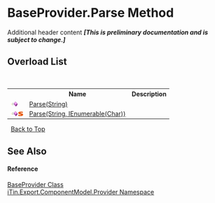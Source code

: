 # BaseProvider.Parse Method 
Additional header content _**\[This is preliminary documentation and is subject to change.\]**_


## Overload List
&nbsp;<table><tr><th></th><th>Name</th><th>Description</th></tr><tr><td>![Public method](media/pubmethod.gif "Public method")</td><td><a href="e7706407-29a6-55e7-b2ae-01639cae163e">Parse(String)</a></td><td /></tr><tr><td>![Public method](media/pubmethod.gif "Public method")![Static member](media/static.gif "Static member")</td><td><a href="1102f03b-05c8-4de4-7cd9-db9aba5b0949">Parse(String, IEnumerable(Char))</a></td><td /></tr></table>&nbsp;
<a href="#baseprovider.parse-method">Back to Top</a>

## See Also


#### Reference
<a href="f3556fb2-c7e1-5904-974e-18f789583e49">BaseProvider Class</a><br /><a href="723a96b5-5779-2554-cf17-05149bfcb802">iTin.Export.ComponentModel.Provider Namespace</a><br />